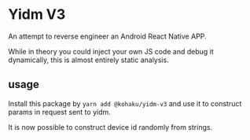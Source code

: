 # Yidm V3

An attempt to reverse engineer an Android React Native APP.

While in theory you could inject your own JS code and debug it dynamically, this is almost entirely static analysis.

## usage

Install this package by `yarn add @kohaku/yidm-v3` and use it to construct params in request sent to yidm.

It is now possible to construct device id randomly from strings.